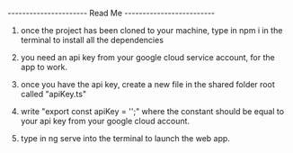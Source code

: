 ---------------------- Read Me -------------------------

1. once the project has been cloned to your machine, type in npm i in the terminal to install all the dependencies

2. you need an api key from your google cloud service account, for the app to work.

3. once you have the api key, create a new file in the shared folder root called "apiKey.ts"

4. write "export const apiKey = '';" where the constant should be equal to your api key from your google cloud account. 

5. type in ng serve into the terminal to launch the web app.
